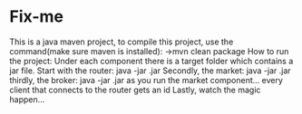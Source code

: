 # Fix-me
This is a java maven project, to compile this project, use the command(make sure maven is installed):
->mvn clean package
How to run the project:
Under each component there is a target folder which contains a jar file.
Start with the router: java -jar <filename>.jar
Secondly, the market: java -jar <filename>.jar
thirdly, the broker: java -jar <filename>.jar <marketId> as you run the market component... every client that connects to the router gets an id
Lastly, watch the magic happen...
